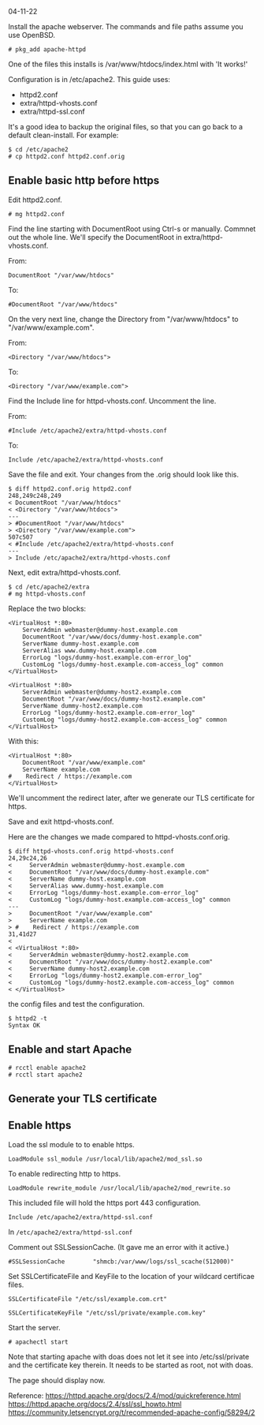 04-11-22

Install the apache webserver. The commands and file paths assume
you use OpenBSD.

```
# pkg_add apache-httpd
```

One of the files this installs is /var/www/htdocs/index.html with 'It
works!'

Configuration is in /etc/apache2. This guide uses:
- httpd2.conf
- extra/httpd-vhosts.conf
- extra/httpd-ssl.conf

It's a good idea to backup the original files, so that you can go back
to a default clean-install. For example:

```
$ cd /etc/apache2
# cp httpd2.conf httpd2.conf.orig
```

## Enable basic http before https

Edit httpd2.conf.

```
# mg httpd2.conf
```

Find the line starting with DocumentRoot using Ctrl-s or manually.
Commnet out the whole line. We'll specify the DocumentRoot in
extra/httpd-vhosts.conf.

From:
```
DocumentRoot "/var/www/htdocs"
```

To:
```
#DocumentRoot "/var/www/htdocs"
```

On the very next line, change the Directory from "/var/www/htdocs" to
"/var/www/example.com".

From:
```
<Directory "/var/www/htdocs">
```

To:
```
<Directory "/var/www/example.com">
```

Find the Include line for httpd-vhosts.conf. Uncomment the line.

From:
```
#Include /etc/apache2/extra/httpd-vhosts.conf
```

To:
```
Include /etc/apache2/extra/httpd-vhosts.conf
```

Save the file and exit. Your changes from the .orig should look like this.

```
$ diff httpd2.conf.orig httpd2.conf
248,249c248,249
< DocumentRoot "/var/www/htdocs"
< <Directory "/var/www/htdocs">
---
> #DocumentRoot "/var/www/htdocs"
> <Directory "/var/www/example.com">
507c507
< #Include /etc/apache2/extra/httpd-vhosts.conf
---
> Include /etc/apache2/extra/httpd-vhosts.conf
```

Next, edit extra/httpd-vhosts.conf.

```
$ cd /etc/apache2/extra
# mg httpd-vhosts.conf
```


Replace the two <VitualHost> blocks:
```
<VirtualHost *:80>
    ServerAdmin webmaster@dummy-host.example.com
    DocumentRoot "/var/www/docs/dummy-host.example.com"
    ServerName dummy-host.example.com
    ServerAlias www.dummy-host.example.com
    ErrorLog "logs/dummy-host.example.com-error_log"
    CustomLog "logs/dummy-host.example.com-access_log" common
</VirtualHost>

<VirtualHost *:80>
    ServerAdmin webmaster@dummy-host2.example.com
    DocumentRoot "/var/www/docs/dummy-host2.example.com"
    ServerName dummy-host2.example.com
    ErrorLog "logs/dummy-host2.example.com-error_log"
    CustomLog "logs/dummy-host2.example.com-access_log" common
</VirtualHost>
```

With this:
```
<VirtualHost *:80>
    DocumentRoot "/var/www/example.com"
    ServerName example.com
#    Redirect / https://example.com
</VirtualHost>
```

We'll uncomment the redirect later, after we generate our TLS
certificate for https.

Save and exit httpd-vhosts.conf.

Here are the changes we made compared to httpd-vhosts.conf.orig.

```
$ diff httpd-vhosts.conf.orig httpd-vhosts.conf
24,29c24,26
<     ServerAdmin webmaster@dummy-host.example.com
<     DocumentRoot "/var/www/docs/dummy-host.example.com"
<     ServerName dummy-host.example.com
<     ServerAlias www.dummy-host.example.com
<     ErrorLog "logs/dummy-host.example.com-error_log"
<     CustomLog "logs/dummy-host.example.com-access_log" common
---
>     DocumentRoot "/var/www/example.com"
>     ServerName example.com
> #    Redirect / https://example.com
31,41d27
< 
< <VirtualHost *:80>
<     ServerAdmin webmaster@dummy-host2.example.com
<     DocumentRoot "/var/www/docs/dummy-host2.example.com"
<     ServerName dummy-host2.example.com
<     ErrorLog "logs/dummy-host2.example.com-error_log"
<     CustomLog "logs/dummy-host2.example.com-access_log" common
< </VirtualHost>
```

the config files and test the configuration.

```
$ httpd2 -t
Syntax OK
```

## Enable and start Apache

```
# rcctl enable apache2
# rcctl start apache2
```


## Generate your TLS certificate



## Enable https

Load the ssl module to to enable https.
```
LoadModule ssl_module /usr/local/lib/apache2/mod_ssl.so
```

To enable redirecting http to https.
```
LoadModule rewrite_module /usr/local/lib/apache2/mod_rewrite.so
```


This included file will hold the https port 443 configuration.
```
Include /etc/apache2/extra/httpd-ssl.conf
```



In ```/etc/apache2/extra/httpd-ssl.conf```

Comment out SSLSessionCache. (It gave me an error with it active.)
```
#SSLSessionCache        "shmcb:/var/www/logs/ssl_scache(512000)"
```

Set SSLCertificateFile and KeyFile to the location of your wildcard
certificae files.

```
SSLCertificateFile "/etc/ssl/example.com.crt"
```

```
SSLCertificateKeyFile "/etc/ssl/private/example.com.key"
```


Start the server.

```
# apachectl start
```

Note that starting apache with doas does not let it see into
/etc/ssl/private and the certificate key therein. It needs to be started
as root, not with doas.

The page should display now.

Reference:
https://httpd.apache.org/docs/2.4/mod/quickreference.html
https://httpd.apache.org/docs/2.4/ssl/ssl_howto.html
https://community.letsencrypt.org/t/recommended-apache-config/58294/2
